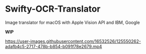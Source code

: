 # Swifty-OCR-Translator
Image translator for macOS with Apple Vision API and IBM, Google

**WIP**

https://user-images.githubusercontent.com/16532526/125550262-adafb4c5-2717-478b-b854-b091f78e2679.mp4
